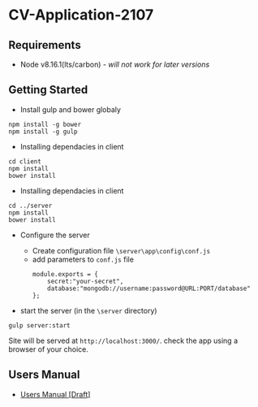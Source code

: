 # CV-Application-2107

## Requirements
 * Node v8.16.1(lts/carbon) - *will not work for later versions* 

## Getting Started
- Install gulp and bower globaly
```
npm install -g bower
npm install -g gulp
```

- Installing dependacies in client
```
cd client
npm install
bower install
```

- Installing dependacies in client
```
cd ../server
npm install
bower install
```

- Configure the server 
  - Create configuration file `\server\app\config\conf.js`
  - add parameters to `conf.js` file
    ```
    module.exports = {
        secret:"your-secret",
        database:"mongodb://username:password@URL:PORT/database"
    };
    ```




- start the server (in the `\server` directory)
```
gulp server:start
```
Site will be served at `http://localhost:3000/`. check the app using a browser of your choice.

## Users Manual
- [Users Manual [Draft]](https://docs.google.com/document/d/10dQ9MYcb_vasZhgwbW_00qagwAVry0pioGxKDAn_vA8/edit?usp=sharing)